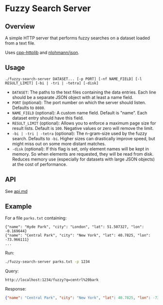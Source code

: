 # Fuzzy Search Server

## Overview

A simple HTTP server that performs fuzzy searches on a dataset loaded from a text file.

Uses [cpp-httplib](https://github.com/yhirose/cpp-httplib) and [nlohmann/json](https://github.com/nlohmann/json).

## Usage

```
./fuzzy-search-server DATASET... [-p PORT] [-nf NAME_FIELD] [-l RESULT_LIMIT] [-bi | -tri | -tetra] [-disk]
```

- `DATASET`: The paths to the text files containing the data entries. Each line should be a separate JSON object with at least a name field.
- `PORT` (optional): The port number on which the server should listen. Defaults to `8080`.
- `NAME_FIELD` (optional): A custom name field. Default is "name". Each dataset entry should have this field.
- `RESULT_LIMIT` (optional): Allows you to enforce a maximum page size for result lists. Default is `100`. Negative values or zero will remove the limit.
- `-bi | -tri | -tetra` (optional): The n-gram-size used by the fuzzy search. Defaults to `-bi`. Higher sizes can drastically improve speed, but might miss out on some more distant matches.
- `-disk` (optional): If this flag is set, only element names will be kept in memory. So when elements are requested, they will be read from disk. Reduces memory use (especially for datasets with large JSON objects) at the cost of performance.

## API

See [api.md](api.md)

## Example

For a file `parks.txt` containing:
```
{"name": "Hyde Park", "city": "London", "lat": 51.507327, "lon": -0.169644}
{"name": "Central Park", "city": "New York", "lat": 40.7825, "lon": -73.966111}
...
```

Run:
```bash
./fuzzy-search-server parks.txt -p 1234
```

Query:
```
http://localhost:1234/fuzzy?q=centrl%20bark
```

Response:
```json
{"name": "Central Park", "city": "New York", "lat": 40.7825, "lon": -73.966111}
```
